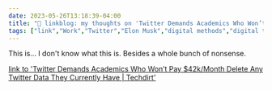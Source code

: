 ---date: 2023-05-26T13:18:39-04:00title: "🔗 linkblog: my thoughts on 'Twitter Demands Academics Who Won’t Pay $42k/Month Delete Any Twitter Data They Currently Have | Techdirt'"tags: ["link","Work","Twitter","Elon Musk","digital methods","digital traces","social media","API"]---This is... I don't know what this is. Besides a whole bunch of nonsense.   [link to 'Twitter Demands Academics Who Won’t Pay $42k/Month Delete Any Twitter Data They Currently Have | Techdirt'](https://www.techdirt.com/2023/05/26/twitter-demands-academics-who-wont-pay-42k-month-delete-any-twitter-data-they-currently-have/)
